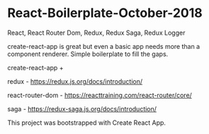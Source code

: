 # React-Boilerplate-October-2018
React,  React Router Dom, Redux, Redux Saga, Redux Logger


create-react-app is great but even a basic app needs more than a component renderer. Simple boilerplate to fill the gaps.

create-react-app +

redux - https://redux.js.org/docs/introduction/

react-router-dom - https://reacttraining.com/react-router/core/

saga - https://redux-saga.js.org/docs/introduction/

This project was bootstrapped with Create React App.
